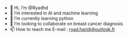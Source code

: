- 👋 Hi, I’m @Ryadhd
- 👀 I’m interested in AI and machine learning
- 🌱 I’m currently learning python 
- 💞️ I’m looking to collaborate on breast cancer diagnosis
- 📫 How to reach me E-mail : ryad.haridi@outlook.fr

<!---
Raychd/Raychd is a ✨ special ✨ repository because its `README.md` (this file) appears on your GitHub profile.
You can click the Preview link to take a look at your changes.
--->

